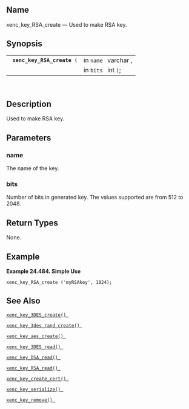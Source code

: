 <div>

<div>

</div>

<div>

## Name

xenc_key_RSA_create — Used to make RSA key.

</div>

<div>

## Synopsis

<div>

|                                  |                      |
|----------------------------------|----------------------|
| ` `**`xenc_key_RSA_create`**` (` | in `name ` varchar , |
|                                  | in `bits ` int `)`;  |

<div>

 

</div>

</div>

</div>

<div>

## Description

Used to make RSA key.

</div>

<div>

## Parameters

<div>

### name

The name of the key.

</div>

<div>

### bits

Number of bits in generated key. The values supported are from 512 to
2048.

</div>

</div>

<div>

## Return Types

None.

</div>

<div>

## Example

<div>

**Example 24.484. Simple Use**

<div>

``` screen
xenc_key_RSA_create ('myRSAkey', 1024);
```

</div>

</div>

  

</div>

<div>

## See Also

<a href="fn_xenc_key_3des_create.html" class="link"
title="xenc_key_3DES_create"><code
class="function">xenc_key_3DES_create() </code></a>

<a href="fn_xenc_key_3des_rand_create.html" class="link"
title="xenc_key_3DES_rand_create"><code
class="function">xenc_key_3des_rand_create() </code></a>

<a href="fn_xenc_key_aes_create.html" class="link"
title="xenc_key_AES_create"><code
class="function">xenc_key_aes_create() </code></a>

<a href="fn_xenc_key_3des_read.html" class="link"
title="xenc_key_3DES_read"><code
class="function">xenc_key_3DES_read() </code></a>

<a href="fn_xenc_key_dsa_read.html" class="link"
title="xenc_key_DSA_read"><code
class="function">xenc_key_DSA_read() </code></a>

<a href="fn_xenc_key_rsa_read.html" class="link"
title="xenc_key_RSA_read"><code
class="function">xenc_key_RSA_read() </code></a>

<a href="fn_xenc_key_create_cert.html" class="link"
title="xenc_key_create_cert"><code
class="function">xenc_key_create_cert() </code></a>

<a href="fn_xenc_key_serialize.html" class="link"
title="xenc_key_serialize"><code
class="function">xenc_key_serialize() </code></a>

<a href="fn_xenc_key_remove.html" class="link"
title="xenc_key_remove"><code
class="function">xenc_key_remove() </code></a>

</div>

</div>
